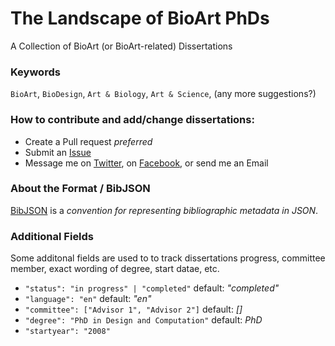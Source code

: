 # The Landscape of BioArt PhDs
A Collection of BioArt (or BioArt-related) Dissertations



### Keywords
`BioArt`, `BioDesign`, `Art & Biology`, `Art & Science`, (any more suggestions?)

### How to contribute and add/change dissertations:
 - Create a Pull request _preferred_
 - Submit an [Issue](https://github.com/trembl/BioArt-PhDs/issues) 
 - Message me on [Twitter](https://twitter.com/trembl), on [Facebook](https://www.facebook.com/trembl), or send me an Email

### About the Format / BibJSON
[BibJSON](http://okfnlabs.org/bibjson/) is a _convention for representing bibliographic metadata in JSON_. 

### Additional Fields

Some additonal fields are used to to track dissertations progress, committee member, exact wording of degree, start datae, etc.

- `"status": "in progress" | "completed"` default: _"completed"_
- `"language": "en"` default: _"en"_
- `"committee": ["Advisor 1", "Advisor 2"]` default: _[]_
- `"degree": "PhD in Design and Computation"` default: _PhD_
- `"startyear": "2008"`
